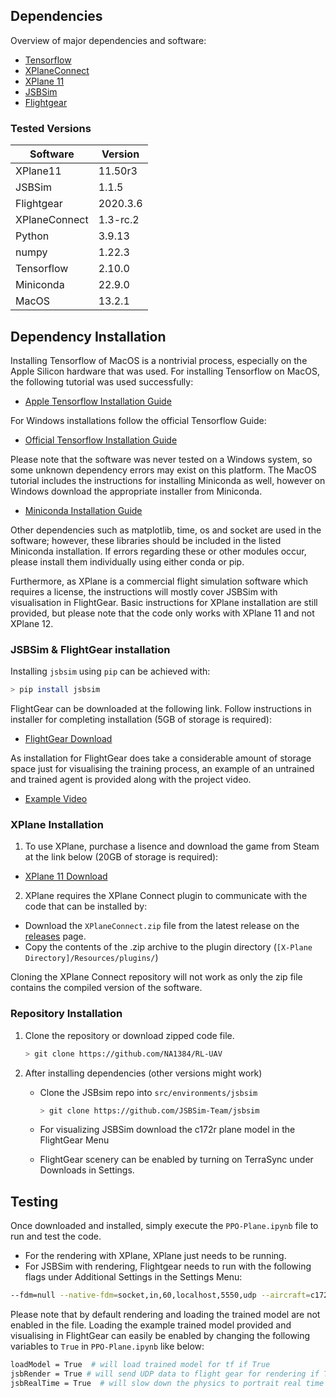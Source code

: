 
## Dependencies

Overview of major dependencies and software:
* [Tensorflow](https://www.tensorflow.org/)
* [XPlaneConnect](https://github.com/nasa/XPlaneConnect)
* [XPlane 11](https://www.x-plane.com/)
* [JSBSim](https://github.com/JSBSim-Team/jsbsim)
* [Flightgear](https://www.flightgear.org/)

### Tested Versions

|Software | Version|
|-----|-----|
|XPlane11 | 11.50r3|
|JSBSim | 1.1.5|
|Flightgear | 2020.3.6|
|XPlaneConnect | 1.3-rc.2|
|Python | 3.9.13|
|numpy | 1.22.3|
|Tensorflow | 2.10.0|
|Miniconda | 22.9.0|
|MacOS | 13.2.1|

## Dependency Installation

Installing Tensorflow of MacOS is a nontrivial process, especially on the Apple Silicon hardware that was used. For installing Tensorflow on MacOS, the following tutorial was used successfully:
* [Apple Tensorflow Installation Guide](https://developer.apple.com/metal/tensorflow-plugin/)

For Windows installations follow the official Tensorflow Guide:
* [Official Tensorflow Installation Guide](https://www.tensorflow.org/install)

Please note that the software was never tested on a Windows system, so some unknown dependency errors may exist on this platform. The MacOS tutorial includes the instructions for installing Miniconda as well, however on Windows download the appropriate installer from Miniconda.
* [Miniconda Installation Guide](https://docs.conda.io/en/latest/miniconda.html)

Other dependencies such as matplotlib, time, os and socket are used in the software; however, these libraries should be included in the listed Miniconda installation. If errors regarding these or other modules occur, please install them individually using either conda or pip.

Furthermore, as XPlane is a commercial flight simulation software which requires a license, the instructions will mostly cover JSBSim with visualisation in FlightGear. Basic instructions for XPlane installation are still provided, but please note that the code only works with XPlane 11 and not XPlane 12.

### JSBSim & FlightGear installation

Installing `jsbsim` using `pip` can be achieved with:

```bash
> pip install jsbsim
```

FlightGear can be downloaded at the following link. Follow instructions in installer for completing installation (5GB of storage is required):
* [FlightGear Download](https://www.flightgear.org/download/)

As installation for FlightGear does take a considerable amount of storage space just for visualising the training process, an example of an untrained and trained agent is provided along with the project video.
* [Example Video](https://youtube.com/playlist?list=PLDBfEt2X6tiz8CO5XBbErqCcoeztl3HyU)

### XPlane Installation

1. To use XPlane, purchase a lisence and download the game from Steam at the link below (20GB of storage is required):
* [XPlane 11 Download](https://store.steampowered.com/app/269950/XPlane_11/)

2. XPlane requires the XPlane Connect plugin to communicate with the code that can be installed by:
* Download the `XPlaneConnect.zip` file from the latest release on the [releases](https://github.com/nasa/XPlaneConnect/releases) page.
* Copy the contents of the .zip archive to the plugin directory (`[X-Plane Directory]/Resources/plugins/`)

Cloning the XPlane Connect repository will not work as only the zip file contains the compiled version of the software.

### Repository Installation

1. Clone the repository or download zipped code file.

   ```bash
   > git clone https://github.com/NA1384/RL-UAV
   ```
2. After installing dependencies (other versions might work)
    * Clone the JSBsim repo into `src/environments/jsbsim`
    
      ```bash
      > git clone https://github.com/JSBSim-Team/jsbsim
      ```
    * For visualizing JSBSim download the c172r plane model in the FlightGear Menu
    * FlightGear scenery can be enabled by turning on TerraSync under Downloads in Settings.

## Testing

Once downloaded and installed, simply execute the `PPO-Plane.ipynb` file to run and test the code.
* For the rendering with XPlane, XPlane just needs to be running.
* For JSBSim with rendering, Flightgear needs to run with the following flags under Additional Settings in the Settings Menu:

```bash
--fdm=null --native-fdm=socket,in,60,localhost,5550,udp --aircraft=c172r --airport=RKJJ
```

Please note that by default rendering and loading the trained model are not enabled in the file. Loading the example trained model provided and visualising in FlightGear can easily be enabled by changing the following variables to `True` in `PPO-Plane.ipynb` like below:

```bash
loadModel = True  # will load trained model for tf if True
jsbRender = True # will send UDP data to flight gear for rendering if True
jsbRealTime = True  # will slow down the physics to portrait real time rendering
```
